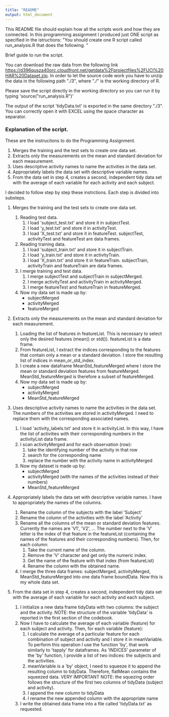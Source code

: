 ```yaml
---
title: "README"
output: html_document
---
```


This README file should explain how all the scripts work and how they are connected.
In this programming assignment I produced just ONE script as specified in the istructions:
"You should create one R script called run_analysis.R that does the following. "

Brief guide to run the script.

You can download the raw data from the following link <https://d396qusza40orc.cloudfront.net/getdata%2Fprojectfiles%2FUCI%20HAR%20Dataset.zip>.
In order to let the source code work you have to unzip the data in the following path "./3", where "./" is the working directory of R.

Please save the script directly in the working directory so you can run it by typing 'source("run_analysis.R")'

The output of the script 'tidyData.txt' is exported in the same directory "./3".
You can correctly open it with EXCEL using the space character as separator.

### Explanation of the script.
These are the instrucitons to do the Programming Assignment.

1. Merges the training and the test sets to create one data set.
2. Extracts only the measurements on the mean and standard deviation for each measurement.
3. Uses descriptive activity names to name the activities in the data set.
4. Appropriately labels the data set with descriptive variable names. 
5. From the data set in step 4, creates a second, independent tidy data set with the average of each variable for each activity and each subject.

I decided to follow step by step these instrctions. Each step is divided into substeps.

1. Merges the training and the test sets to create one data set.
    1. Reading test data. 
        1. I load 'subject_test.txt' and store it in subjectTest.
        2. I load 'y_test.txt' and store it in activityTest.
        3. I load 'X_test.txt' and store it in featureTest.
        subjectTest, activityTest and featureTest are data frames.
    2. Reading training data. 
        1. I load 'subject_train.txt' and store it in subjectTrain.
        2. I load 'y_train.txt' and store it in activityTrain.
        3. I load 'X_train.txt' and store it in featureTrain.
        subjectTrain, activityTrain and featureTrain are data frames.
    3. I merge training and test data. 
        1. I merge subjectTest and subjectTrain in subjectMerged.
        2. I merge activityTest and activityTrain in activityMerged.
        3. I merge featureTest and featureTrain in featureMerged.
    4. Now my data set is made up by:
        * subjectMerged
        * activityMerged
        * featureMerged
    
2. Extracts only the measurements on the mean and standard deviation for each measurement.
    1. Loading the list of features in featureList. This is necessary to select only the desired features (mean() or std()). featureList is a data frame.
    2. From featureList, I extract the indices corresponding to the features that contain only a mean or a standard deviation. I store the resulting list of indices in mean_or_std_index.
    3. I create a new dataframe MeanStd_featureMerged where I store the mean or standard deviation features from featureMerged. MeanStd_featureMerged is therefore a subset of featureMerged.
    4. Now my data set is made up by:
        * subjectMerged
        * activityMerged
        * MeanStd_featureMerged

3. Uses descriptive activity names to name the activities in the data set.
The numbers of the activities are stored in activityMerged. I need to replace them with the corresponding associated names.
    1. I load 'activity_labels.txt' and store it in activityList. In this way, I have the list of activities with their corresponding numbers in the activityList data frame.
    2. I scan activityMerged and for each observation (row):
        1. take the identifying number of the activity in that row
        2. search for the corresponding name
        3. replace the number with the activity name in activityMerged
    3. Now my dataset is made up by:
        * subjectMerged
        * activityMerged (with the names of the activities instead of their numbers)
        * MeanStd_featureMerged

4. Appropriately labels the data set with descriptive variable names. I have to appropriately the names of the columns.
    1. Rename the column of the subjects with the label 'Subject'
    2. Rename the column of the activities with the label 'Activity'
    3. Rename all the columns of the mean or standard deviation features. Currently the names are 'V1', 'V2', ... The number next to the 'V' letter is the index of that feature in the featureList (containing the names of the features and their corresponding numbers). Then, for each column:
        1. Take the current name of the column.
        2. Remove the 'V' character and get only the numeric index.
        3. Get the name of the feature with that index (from featureList)
        4. Rename the column with the obtained name.
    4. I merge the three data frames: subjectMerged, activityMerged, MeanStd_featureMerged into one data frame boundData. Now this is my whole data set.
    
5. From the data set in step 4, creates a second, independent tidy data set with the average of each variable for each activity and each subject.
    1. I initialize a new data frame tidyData with two columns: the subject and the activity. NOTE: the structure of the variable 'tidyData' is reported in the first section of the codebook. 
    2. Now I have to calculate the average of each variable (feature) for each subject and activity. Then, for each variable (feature):
        1. I calculate the average of a particular feature for each combination of subject and activity and I store it in meanVariable. To perform this operation I use the function 'by', that work similarly to 'tapply' for dataframes. As 'INDICES' parameter of the 'by' function, I provide a list of two indices: the subjects and the activities. 
        2. meanVariable is a 'by' object, I need to squeeze it to append the resulting  column to tidyData. Therefore, flatMean contains the squeezed data. VERY IMPORTANT NOTE: the squezing order follows the structure of the first two columns of tidyData (subject and activity).
        3. I append the new column to tidyData
        4. I rename the new appended column with the appropriate name
    3. I write the obtained data frame into a file called 'tidyData.txt' as requested.

